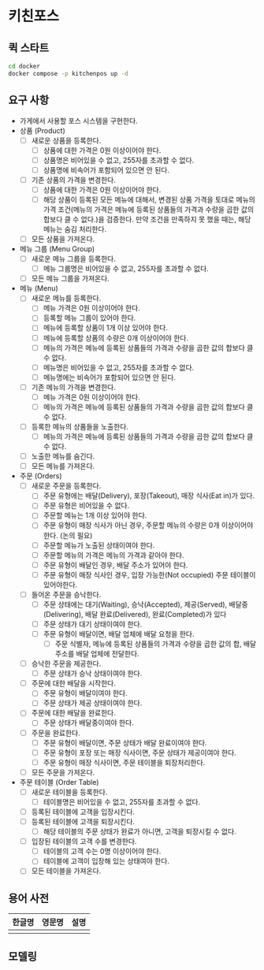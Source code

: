 # 키친포스

## 퀵 스타트

```sh
cd docker
docker compose -p kitchenpos up -d
```

## 요구 사항

- 가게에서 사용할 포스 시스템을 구현한다.
- 상품 (Product)
  - [ ] 새로운 상품을 등록한다.
    - [ ] 상품에 대한 가격은 0원 이상이어야 한다.
    - [ ] 상품명은 비어있을 수 없고, 255자를 초과할 수 없다.
    - [ ] 상품명에 비속어가 포함되어 있으면 안 된다.
  - [ ] 기존 상품의 가격을 변경한다.
    - [ ] 상품에 대한 가격은 0원 이상이어야 한다.
    - [ ] 해당 상품이 등록된 모든 메뉴에 대해서, 변경된 상품 가격을 토대로 메뉴의 가격 조건(메뉴의 가격은 메뉴에 등록된 상품들의 가격과 수량을 곱한 값의 합보다 클 수 없다.)을 검증한다. 만약 조건을 만족하지 못 했을 때는, 해당 메뉴는 숨김 처리한다.   
  - [ ] 모든 상품을 가져온다.
- 메뉴 그룹 (Menu Group)
  - [ ] 새로운 메뉴 그룹을 등록한다.
    - [ ] 메뉴 그룹명은 비어있을 수 없고, 255자를 초과할 수 없다.
  - [ ] 모든 메뉴 그룹을 가져온다.
- 메뉴 (Menu)
  - [ ] 새로운 메뉴를 등록한다.
    - [ ] 메뉴 가격은 0원 이상이어야 한다.
    - [ ] 등록할 메뉴 그룹이 있어야 한다.
    - [ ] 메뉴에 등록할 상품이 1개 이상 있어야 한다.
    - [ ] 메뉴에 등록할 상품의 수량은 0개 이상이어야 한다.
    - [ ] 메뉴의 가격은 메뉴에 등록된 상품들의 가격과 수량을 곱한 값의 합보다 클 수 없다.
    - [ ] 메뉴명은 비어있을 수 없고, 255자를 초과할 수 없다.
    - [ ] 메뉴명에는 비속어가 포함되어 있으면 안 된다.
  - [ ] 기존 메뉴의 가격을 변경한다.
    - [ ] 메뉴 가격은 0원 이상이어야 한다.
    - [ ] 메뉴의 가격은 메뉴에 등록된 상품들의 가격과 수량을 곱한 값의 합보다 클 수 없다.
  - [ ] 등록한 메뉴의 상품들을 노출한다.
    - [ ] 메뉴의 가격은 메뉴에 등록된 상품들의 가격과 수량을 곱한 값의 합보다 클 수 없다.
  - [ ] 노출한 메뉴를 숨긴다.
  - [ ] 모든 메뉴를 가져온다.
- 주문 (Orders)
  - [ ] 새로운 주문을 등록한다.
    - [ ] 주문 유형에는 배달(Delivery), 포장(Takeout), 매장 식사(Eat in)가 있다.
    - [ ] 주문 유형은 비어있을 수 없다.
    - [ ] 주문할 메뉴는 1개 이상 있어야 한다.
    - [ ] 주문 유형이 매장 식사가 아닌 경우, 주문할 메뉴의 수량은 0개 이상이어야 한다. (논의 필요)
    - [ ] 주문할 메뉴가 노출된 상태이여야 한다.
    - [ ] 주문할 메뉴의 가격은 메뉴의 가격과 같아야 한다.
    - [ ] 주문 유형이 배달인 경우, 배달 주소가 있어야 한다.
    - [ ] 주문 유형이 매장 식사인 경우, 입장 가능한(Not occupied) 주문 테이블이 있어야한다.
  - [ ] 들어온 주문을 승낙한다.
    - [ ] 주문 상태에는 대기(Waiting), 승낙(Accepted), 제공(Served), 배달중(Delivering), 배달 완료(Delivered), 완료(Completed)가 있다
    - [ ] 주문 상태가 대기 상태이여야 한다.
    - [ ] 주문 유형이 배달이면, 배달 업체에 배달 요청을 한다.
      - [ ] 주문 식별자, 메뉴에 등록된 상품들의 가격과 수량을 곱한 값의 합, 배달 주소를 배달 업체에 전달한다.
  - [ ] 승낙한 주문을 제공한다.
    - [ ] 주문 상태가 승낙 상태이여야 한다.
  - [ ] 주문에 대한 배달을 시작한다.
    - [ ] 주문 유형이 배달이여야 한다.
    - [ ] 주문 상태가 제공 상태이여야 한다.
  - [ ] 주문에 대한 배달을 완료한다.
    - [ ] 주문 상태가 배달중이여야 한다.
  - [ ] 주문을 완료한다.
    - [ ] 주문 유형이 배달이면, 주문 상태가 배달 완료이여야 한다.
    - [ ] 주문 유형이 포장 또는 매장 식사이면, 주문 상태가 제공이여야 한다.
    - [ ] 주문 유형이 매장 식사이면, 주문 테이블을 퇴장처리한다.
  - [ ] 모든 주문을 가져온다.
- 주문 테이블 (Order Table)
  - [ ] 새로운 테이블을 등록한다.
    - [ ] 테이블명은 비어있을 수 없고, 255자를 초과할 수 없다.
  - [ ] 등록된 테이블에 고객을 입장시킨다.
  - [ ] 등록된 테이블에 고객을 퇴장시킨다.
    - [ ] 해당 테이블의 주문 상태가 완료가 아니면, 고객을 퇴장시킬 수 없다.
  - [ ] 입장된 테이블의 고객 수를 변경한다.
    - [ ] 테이블의 고객 수는 0명 이상이어야 한다.
    - [ ] 테이블에 고객이 입장해 있는 상태여야 한다.
  - [ ] 모든 테이블을 가져온다.

## 용어 사전

| 한글명 | 영문명 | 설명 |
| --- | --- | --- |
|  |  |  |

## 모델링
